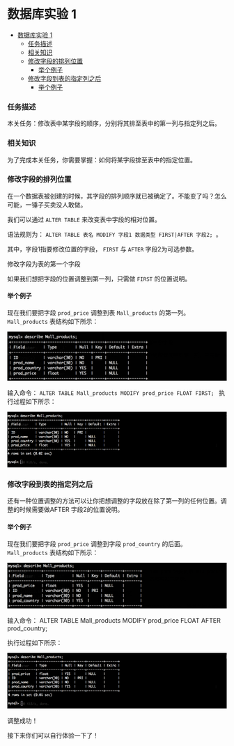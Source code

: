 
# 数据库实验 1

- [数据库实验 1](#数据库实验-1)
    - [任务描述](#任务描述)
    - [相关知识](#相关知识)
    - [修改字段的排列位置](#修改字段的排列位置)
      - [举个例子](#举个例子)
    - [修改字段到表的指定列之后](#修改字段到表的指定列之后)
      - [举个例子](#举个例子-1)


### 任务描述

本关任务：修改表中某字段的顺序，分别将其排至表中的第一列与指定列之后。

### 相关知识

为了完成本关任务，你需要掌握：如何将某字段排至表中的指定位置。

### 修改字段的排列位置

在一个数据表被创建的时候，其字段的排列顺序就已被确定了。不能变了吗？怎么可能，一锤子买卖没人敢做。

我们可以通过 `ALTER TABLE` 来改变表中字段的相对位置。

语法规则为： `ALTER TABLE 表名 MODIFY 字段1 数据类型 FIRST|AFTER 字段2; `。

其中，字段1指要修改位置的字段， `FIRST` 与 `AFTER` 字段2为可选参数。

修改字段为表的第一个字段

如果我们想把字段的位置调整到第一列，只需做 `FIRST` 的位置说明。

#### 举个例子

现在我们要把字段 `prod_price` 调整到表 `Mall_products` 的第一列。 `Mall_products` 表结构如下所示：

![img](./Figure/202304161035.png)

输入命令：
`ALTER TABLE Mall_products MODIFY prod_price FLOAT FIRST;
`
执行过程如下所示：

![img](./Figure/202304161036.gif)

### 修改字段到表的指定列之后

还有一种位置调整的方法可以让你把想调整的字段放在除了第一列的任何位置。调整的时候需要做AFTER 字段2的位置说明。

#### 举个例子

现在我们要把字段 `prod_price` 调整到字段 `prod_country` 的后面。 `Mall_products` 表结构如下所示：

![img](./Figure/202304161038.png)

输入命令：
ALTER TABLE Mall_products MODIFY prod_price FLOAT AFTER prod_country;

执行过程如下所示：

![img](./Figure/202304161039.gif)

调整成功！

接下来你们可以自行体验一下了！

